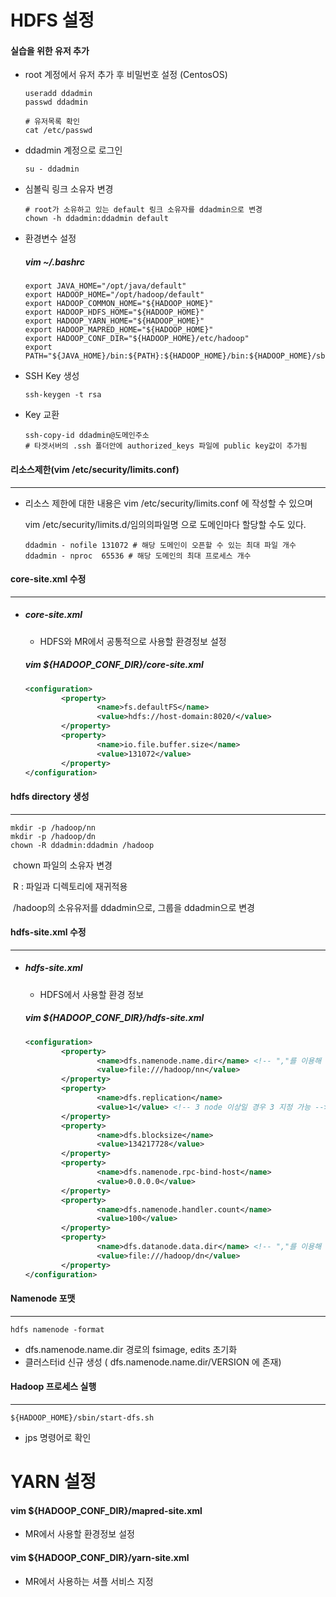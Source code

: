 # HDFS 설정

#### 실습을 위한 유저 추가

- root 계정에서 유저 추가 후 비밀번호 설정 (CentosOS)

  ```shell
  useradd ddadmin
  passwd ddadmin
  
  # 유저목록 확인
  cat /etc/passwd
  ```

- ddadmin 계정으로 로그인

  ```shell
  su - ddadmin
  ```

- 심볼릭 링크 소유자 변경

  ```shell
  # root가 소유하고 있는 default 링크 소유자를 ddadmin으로 변경
  chown -h ddadmin:ddadmin default
  ```

- 환경변수 설정

  ##### vim ~/.bashrc

  ```shell
  export JAVA_HOME="/opt/java/default"
  export HADOOP_HOME="/opt/hadoop/default"
  export HADOOP_COMMON_HOME="${HADOOP_HOME}"
  export HADOOP_HDFS_HOME="${HADOOP_HOME}"
  export HADOOP_YARN_HOME="${HADOOP_HOME}"
  export HADOOP_MAPRED_HOME="${HADOOP_HOME}"
  export HADOOP_CONF_DIR="${HADOOP_HOME}/etc/hadoop"
  export PATH="${JAVA_HOME}/bin:${PATH}:${HADOOP_HOME}/bin:${HADOOP_HOME}/sbin"
  ```

- SSH Key 생성

  ```
  ssh-keygen -t rsa
  ```

- Key 교환

  ```shell
  ssh-copy-id ddadmin@도메인주소
  # 타겟서버의 .ssh 폴더안에 authorized_keys 파일에 public key값이 추가됨
  ```

  

#### 리소스제한(vim /etc/security/limits.conf)

------

- 리소스 제한에 대한 내용은 vim /etc/security/limits.conf 에 작성할 수 있으며

  vim /etc/security/limits.d/임의의파일명 으로 도메인마다 할당할 수도 있다.

  ```shell
  ddadmin - nofile 131072 # 해당 도메인이 오픈할 수 있는 최대 파일 개수
  ddadmin - nproc  65536 # 해당 도메인의 최대 프로세스 개수
  ```

  

#### core-site.xml 수정

------

- ##### core-site.xml

  - HDFS와 MR에서 공통적으로 사용할 환경정보 설정

  ##### vim ${HADOOP_CONF_DIR}/core-site.xml

  ```xml
  <configuration>
          <property>
                  <name>fs.defaultFS</name>
                  <value>hdfs://host-domain:8020/</value>
          </property>
          <property>
                  <name>io.file.buffer.size</name>
                  <value>131072</value>
          </property>
  </configuration>
  ```

  

#### hdfs directory 생성

------

```shell
mkdir -p /hadoop/nn
mkdir -p /hadoop/dn
chown -R ddadmin:ddadmin /hadoop
```

​	chown 파일의 소유자 변경

​	R : 파일과 디렉토리에 재귀적용

​	/hadoop의 소유유저를 ddadmin으로, 그룹을 ddadmin으로 변경



#### hdfs-site.xml 수정

------

- ##### hdfs-site.xml

  - HDFS에서 사용할 환경 정보

  ##### vim ${HADOOP_CONF_DIR}/hdfs-site.xml

  ```xml
  <configuration>
          <property>
                  <name>dfs.namenode.name.dir</name> <!-- ","를 이용해 여러개 지정 가능 -->
                  <value>file:///hadoop/nn</value>
          </property>
          <property>
                  <name>dfs.replication</name> 
                  <value>1</value> <!-- 3 node 이상일 경우 3 지정 가능 -->
          </property>
          <property>
                  <name>dfs.blocksize</name>
                  <value>134217728</value> 
          </property>
          <property>
                  <name>dfs.namenode.rpc-bind-host</name>
                  <value>0.0.0.0</value>
          </property>
          <property>
                  <name>dfs.namenode.handler.count</name>
                  <value>100</value>
          </property>
          <property>
                  <name>dfs.datanode.data.dir</name> <!-- ","를 이용해 여러개 지정 가능 -->
                  <value>file:///hadoop/dn</value> 
          </property>
  </configuration>
  ```



#### Namenode 포맷

------

```shell
hdfs namenode -format
```

- dfs.namenode.name.dir 경로의 fsimage, edits 초기화
- 클러스터id 신규 생성 ( dfs.namenode.name.dir/VERSION 에 존재)



#### Hadoop 프로세스 실행

------

```shell
${HADOOP_HOME}/sbin/start-dfs.sh
```

- jps 명령어로 확인





# YARN 설정

#### vim ${HADOOP_CONF_DIR}/mapred-site.xml

- MR에서 사용할 환경정보 설정



#### vim ${HADOOP_CONF_DIR}/yarn-site.xml

- MR에서 사용하는 셔플 서비스 지정




